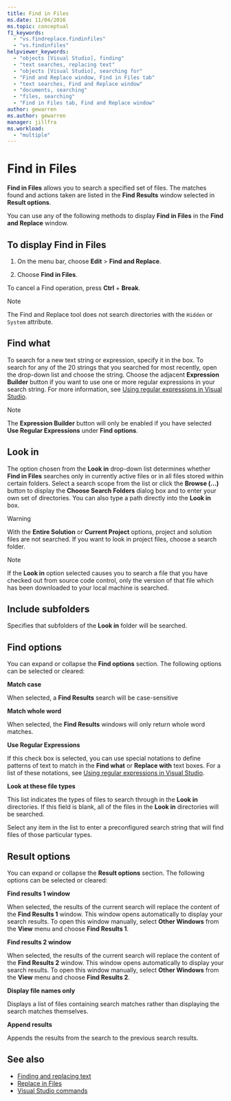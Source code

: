 ```yaml
---
title: Find in Files
ms.date: 11/04/2016
ms.topic: conceptual
f1_keywords:
  - "vs.findreplace.findinfiles"
  - "vs.findinfiles"
helpviewer_keywords:
  - "objects [Visual Studio], finding"
  - "text searches, replacing text"
  - "objects [Visual Studio], searching for"
  - "Find and Replace window, Find in Files tab"
  - "text searches, Find and Replace window"
  - "documents, searching"
  - "files, searching"
  - "Find in Files tab, Find and Replace window"
author: gewarren
ms.author: gewarren
manager: jillfra
ms.workload:
  - "multiple"
---
```

# Find in Files

**Find in Files** allows you to search a specified set of files. The matches found and actions taken are listed in the **Find Results** window selected in **Result options**.

You can use any of the following methods to display **Find in Files** in the **Find and Replace** window.

## To display Find in Files

1. On the menu bar, choose **Edit** > **Find and Replace**.

1. Choose **Find in Files**.

To cancel a Find operation, press **Ctrl** + **Break**.

> [!NOTE]
> The Find and Replace tool does not search directories with the `Hidden` or `System` attribute.

## Find what

To search for a new text string or expression, specify it in the box. To search for any of the 20 strings that you searched for most recently, open the drop-down list and choose the string. Choose the adjacent **Expression Builder** button if you want to use one or more regular expressions in your search string. For more information, see [Using regular expressions in Visual Studio](../ide/using-regular-expressions-in-visual-studio.md).

> [!NOTE]
> The **Expression Builder** button will only be enabled if you have selected **Use Regular Expressions** under **Find options**.

## Look in

The option chosen from the **Look in** drop-down list determines whether **Find in Files** searches only in currently active files or in all files stored within certain folders. Select a search scope from the list or click the **Browse (...)** button to display the **Choose Search Folders** dialog box and to enter your own set of directories. You can also type a path directly into the **Look in** box.

> [!WARNING]
> With the **Entire Solution** or **Current Project** options, project and solution files are not searched. If you want to look in project files, choose a search folder.

> [!NOTE]
> If the **Look in** option selected causes you to search a file that you have checked out from source code control, only the version of that file which has been downloaded to your local machine is searched.

## Include subfolders

Specifies that subfolders of the **Look in** folder will be searched.

## Find options

You can expand or collapse the **Find options** section. The following options can be selected or cleared:

**Match case**

When selected, a **Find Results** search will be case-sensitive

**Match whole word**

When selected, the **Find Results** windows will only return whole word matches.

**Use Regular Expressions**

If this check box is selected, you can use special notations to define patterns of text to match in the **Find what** or **Replace with** text boxes. For a list of these notations, see [Using regular expressions in Visual Studio](../ide/using-regular-expressions-in-visual-studio.md).

**Look at these file types**

This list indicates the types of files to search through in the **Look in** directories. If this field is blank, all of the files in the **Look in** directories will be searched.

Select any item in the list to enter a preconfigured search string that will find files of those particular types.

## Result options

You can expand or collapse the **Result options** section. The following options can be selected or cleared:

**Find results 1 window**

When selected, the results of the current search will replace the content of the **Find Results 1** window. This window opens automatically to display your search results. To open this window manually, select **Other Windows** from the **View** menu and choose **Find Results 1**.

**Find results 2 window**

When selected, the results of the current search will replace the content of the **Find Results 2** window. This window opens automatically to display your search results. To open this window manually, select **Other Windows** from the **View** menu and choose **Find Results 2**.

**Display file names only**

Displays a list of files containing search matches rather than displaying the search matches themselves.

**Append results**

Appends the results from the search to the previous search results.

## See also

- [Finding and replacing text](../ide/finding-and-replacing-text.md)
- [Replace in Files](../ide/replace-in-files.md)
- [Visual Studio commands](../ide/reference/visual-studio-commands.md)